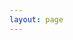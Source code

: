 ```yaml
---
layout: page
---
```


<script setup>
import {
  VPTeamPage,
  VPTeamPageTitle,
  VPTeamMembers
} from 'vitepress/theme'

const members = [    
  {
    avatar: 'https://www.github.com/Integral-Tech.png',
    name: 'Integral-Tech',
    title: '2018级',
    links: [
      { icon: 'github', link: 'https://github.com/Integral-Tech' }
    ]
  },
  {
    avatar: 'https://www.github.com/NekoMoYi.png',
    name: 'NekoMoYi',
    title: '2019级',
    links: [
      { icon: 'github', link: 'https://github.com/NekoMoYi' }
    ]
  },
  {
    avatar: 'https://www.github.com/zecyel.png',
    name: 'Zecyel',
    title: '2020级',
    links: [
      { icon: 'github', link: 'https://github.com/zecyel' }
    ]
  },
  {
    avatar: 'https://www.github.com/fpc5719.png',
    name: 'fpc5719',
    title: '2020级',
    links: [
      { icon: 'github', link: 'https://github.com/fpc5719' }
    ]
  },
  {
    avatar: 'https://www.github.com/so1aric.png',
    name: 'so1aric',
    title: '2020级',
    links: [
      { icon: 'github', link: 'https://github.com/so1aric' }
    ]
  },
  {
    avatar: 'https://www.github.com/kermanx.png',
    name: '_Kerman',
    title: '2022级',
    links: [
      { icon: 'github', link: 'https://github.com/kermanx' }
    ]
  },
  {
    avatar: 'https://www.github.com/zvmsbackend.png',
    name: 'Earendil',
    title: '2022级',
    links: [
      { icon: 'github', link: 'https://github.com/zvmsbackend' }
    ]
  },
  {
    avatar: 'https://www.github.com/zvmshhj.png',
    name: 'Hauchy',
    title: '2022级',
    links: [
      { icon: 'github', link: 'https://github.com/zvmshhj' }
    ]
  },
  {
    avatar: 'https://www.github.com/Chen-anon.png',
    name: 'clc',
    title: '2022级',
    links: [
      { icon: 'github', link: 'https://github.com/Chen-anon' }
    ]
  },
  {
    avatar: 'https://www.github.com/7086cmd.png',
    name: '7086cmd',
    title: '2023级',
    links: [
      { icon: 'github', link: 'https://github.com/7086cmd' }
    ]
  },
  {
    avatar: 'https://www.github.com/diyanqi.png',
    name: 'Dignite',
    title: '2023级',
    links: [
      { icon: 'github', link: 'https://github.com/diyanqi' }
    ]
  },
  {
    avatar: 'https://www.github.com/RegirX.png',
    name: 'Regir',
    title: '2023级',
    links: [
      { icon: 'github', link: 'https://github.com/RegirX' }
    ]
  },
  {
    avatar: 'https://www.github.com/zhangzheheng12345.png',
    name: 'ZZH',
    title: '2023级',
    links: [
      { icon: 'github', link: 'https://github.com/zhangzheheng12345' }
    ]
  },
]
</script>

<VPTeamPage>
  <VPTeamPageTitle>
    <template #title>
      Our Team
    </template>
    <template #lead>
      🎉 Let's build from here
    </template>
  </VPTeamPageTitle>
  <VPTeamMembers
    :members="members"
  />
</VPTeamPage>

